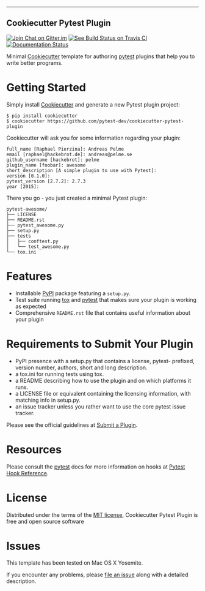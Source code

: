 ----------------------------
Cookiecutter Pytest Plugin
----------------------------

[![Join Chat on Gitter.im][gitter_badge]][gitter]
[![See Build Status on Travis CI][travis_badge]][travis]
[![Documentation Status][docs_badge]][docs]

Minimal [Cookiecutter] template for authoring [pytest] plugins that help
you to write better programs.

Getting Started
===============

Simply install [Cookiecutter] and generate a new Pytest plugin project:

    $ pip install cookiecutter
    $ cookiecutter https://github.com/pytest-dev/cookiecutter-pytest-plugin

Cookiecutter will ask you for some information regarding your plugin:

    full_name [Raphael Pierzina]: Andreas Pelme
    email [raphael@hackebrot.de]: andreas@pelme.se
    github_username [hackebrot]: pelme
    plugin_name [foobar]: awesome
    short_description [A simple plugin to use with Pytest]:
    version [0.1.0]:
    pytest_version [2.7.2]: 2.7.3
    year [2015]:

There you go - you just created a minimal Pytest plugin:

    pytest-awesome/
    ├── LICENSE
    ├── README.rst
    ├── pytest_awesome.py
    ├── setup.py
    ├── tests
    │   ├── conftest.py
    │   └── test_awesome.py
    └── tox.ini


Features
========

-   Installable [PyPI] package featuring a `setup.py`.
-   Test suite running [tox] and [pytest] that makes sure your plugin is
    working as expected
-   Comprehensive `README.rst` file that contains useful information
    about your plugin

Requirements to Submit Your Plugin
==================================

-   PyPI presence with a setup.py that contains a license, pytest-
    prefixed, version number, authors, short and long description.
-   a tox.ini for running tests using tox.
-   a README describing how to use the plugin and on which platforms
    it runs.
-   a LICENSE file or equivalent containing the licensing information,
    with matching info in setup.py.
-   an issue tracker unless you rather want to use the core pytest
    issue tracker.

Please see the official guidelines at [Submit a Plugin].

Resources
=========

Please consult the [pytest] docs for more information on hooks at
[Pytest Hook Reference].

License
=======

Distributed under the terms of the [MIT license], Cookiecutter Pytest
Plugin is free and open source software

Issues
======

This template has been tested on Mac OS X Yosemite.

If you encounter any problems, please [file an issue] along with a
detailed description.

  [gitter_badge]: https://badges.gitter.im/Join%20Chat.svg
  [gitter]: https://gitter.im/pytest-dev/cookiecutter-pytest-plugin?utm_source=badge&utm_medium=badge&utm_campaign=pr-badge&utm_content=badge (Join Chat on Gitter.im)
  [travis_badge]: https://travis-ci.org/pytest-dev/cookiecutter-pytest-plugin.svg?branch=master
  [travis]: https://travis-ci.org/pytest-dev/cookiecutter-pytest-plugin (See Build Status on Travis CI)
  [docs_badge]: https://readthedocs.org/projects/cookiecutter-pytest-plugin/badge/?version=latest
  [docs]: https://readthedocs.org/projects/cookiecutter-pytest-plugin/?badge=latest (Documentation Status)
  [Cookiecutter]: https://github.com/audreyr/cookiecutter
  [pytest]: https://github.com/pytest-dev/pytest
  [PyPI]: https://pypi.python.org/pypi
  [tox]: https://tox.readthedocs.org/en/latest/
  [Submit a Plugin]: https://pytest.org/latest/contributing.html#submit-a-plugin-co-develop-pytest
  [Pytest Hook Reference]: https://pytest.org/latest/plugins.html#well-specified-hooks
  [MIT license]: http://opensource.org/licenses/MIT
  [file an issue]: https://github.com/pytest-dev/cookiecutter-pytest-plugin/issues
